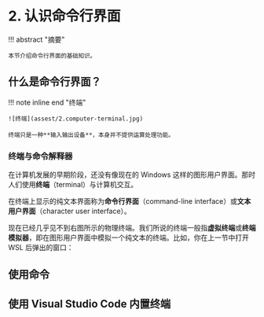 # 2. 认识命令行界面

<!-- prettier-ignore-start -->
!!! abstract "摘要"
    
    本节介绍命令行界面的基础知识。
<!-- prettier-ignore-end -->

## 什么是命令行界面？

<!-- prettier-ignore-start -->
!!! note inline end "终端"
    
    ![终端](assest/2.computer-terminal.jpg)

    终端只是一种**输入输出设备**，本身并不提供运算处理功能。
<!-- prettier-ignore-end -->

### 终端与命令解释器

在计算机发展的早期阶段，还没有像现在的 Windows 这样的图形用户界面。那时人们使用**终端**（terminal）与计算机交互。

在终端上显示的纯文本界面称为**命令行界面**（command-line interface）或**文本用户界面**（character user interface）。

现在已经几乎见不到右图所示的物理终端。我们所说的终端一般指**虚拟终端**或**终端模拟器**，即在图形用户界面中模拟一个纯文本的终端。比如，你在上一节中打开 WSL 后弹出的窗口：

## 使用命令




## 使用 Visual Studio Code 内置终端

